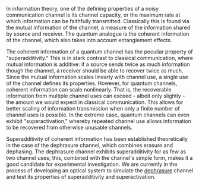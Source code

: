 In information theory, one of the defining properties of a noisy communication channel is its channel capacity, or the maximum rate at which information can be faithfully transmitted. Classically this is found via the mutual information of the channel, a measure of the information shared by source and receiver. The quantum analogue is the coherent information of the channel, which also takes into account entanglement effects.

The coherent information of a quantum channel has the peculiar property of "superadditivity." This is in stark contrast to classical communication, where mutual information is additive: if a source sends twice as much information though the channel, a receiver should be able to recover twice as much. Since the mutual information scales linearly with channel use, a single use of the channel defines its properties. However, for quantum channels, coherent information can scale nonlinearly. That is, the recoverable information from multiple channel uses can exceed - albeit only slightly - the amount we would expect in classical communication. This allows for better scaling of information transmission when only a finite number of channel uses is possible. In the extreme case, quantum channels can even exhibit "superactivation," whereby repeated channel use allows information to be recovered from otherwise unusable channels. 

Superadditivity of coherent information has been established theoretically in the case of the dephrasure channel, which combines erasure and dephasing. The dephrasure channel exhibits superadditivity for as few as two channel uses; this, combined with the channel's simple form, makes it a good candidate for experimental investigation. We are currently in the process of developing an optical system to simulate the [dephrasure](https://journals.aps.org/prl/abstract/10.1103/PhysRevLett.121.160501) channel and test its properties of superadditivity and superactivation.
